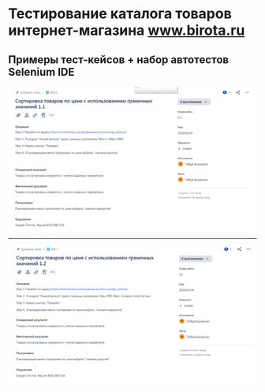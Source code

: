 # Тестирование каталога товаров интернет-магазина www.birota.ru
## Примеры тест-кейсов + набор автотестов Selenium IDE
![tesat](https://github.com/tofilyk/QA/blob/master/2020-02-24_17-13-09.png)
***
![tesat](https://github.com/tofilyk/QA/blob/master/2020-02-24_17-13-51.png)

 
